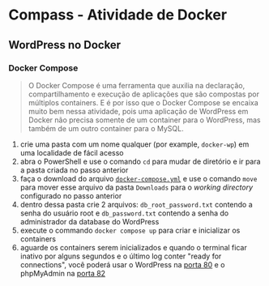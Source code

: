# Compass - Atividade de Docker

## WordPress no Docker

### Docker Compose

> O Docker Compose é uma ferramenta que auxilia na declaração, compartilhamento e execução de aplicações que são compostas por múltiplos containers. E é por isso que o Docker Compose se encaixa muito bem nessa atividade, pois uma aplicação de WordPress em Docker não precisa somente de um container para o WordPress, mas também de um outro container para o MySQL.

1. crie uma pasta com um nome qualquer (por example, `docker-wp`) em uma localidade de fácil acesso
2. abra o PowerShell e use o comando `cd` para mudar de diretório e ir para a pasta criada no passo anterior
3. faça o download do arquivo [`docker-compose.yml`](docker-compose.yml) e use o comando `move` para mover esse arquivo da pasta `Downloads` para o *working directory* configurado no passo anterior
4. dentro dessa pasta crie 2 arquivos: `db_root_password.txt` contendo a senha do usuário root e `db_password.txt` contendo a senha do administrador da database do WordPress 
5. execute o commando `docker compose up` para criar e inicializar os containers
6. aguarde os containers serem inicializados e quando o terminal ficar inativo por alguns segundos e o último log conter "ready for connections", você poderá usar o WordPress na [porta 80](http://localhost:80) e o phpMyAdmin na [porta 82](http://localhost:82)
